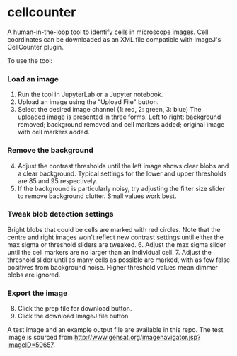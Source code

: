 # cellcounter
A human-in-the-loop tool to identify cells in microscope images. Cell coordinates can be downloaded as an XML file compatible with ImageJ's CellCounter plugin.

To use the tool:

### Load an image
1. Run the tool in JupyterLab or a Jupyter notebook.
2. Upload an image using the "Upload File" button.
3. Select the desired image channel (1: red, 2: green, 3: blue)
The uploaded image is presented in three forms. Left to right: background removed; background removed and cell markers added; original image with cell markers added.
### Remove the background
4. Adjust the contrast thresholds until the left image shows clear blobs and a clear background. Typical settings for the lower and upper thresholds are 85 and 95 respectively.
5. If the background is particularly noisy, try adjusting the filter size slider to remove background clutter. Small values work best.
### Tweak blob detection settings
Bright blobs that could be cells are marked with red circles. Note that the centre and right images won't reflect new contrast settings until either the max sigma or threshold sliders are tweaked.
6. Adjust the max sigma slider until the cell markers are no larger than an individual cell.
7. Adjust the threshold slider until as many cells as possible are marked, with as few false positives from background noise. Higher threshold values mean dimmer blobs are ignored.
### Export the image
8. Click the prep file for download button.
9. Click the download ImageJ file button.

A test image and an example output file are available in this repo. The test image is sourced from http://www.gensat.org/imagenavigator.jsp?imageID=50657.

